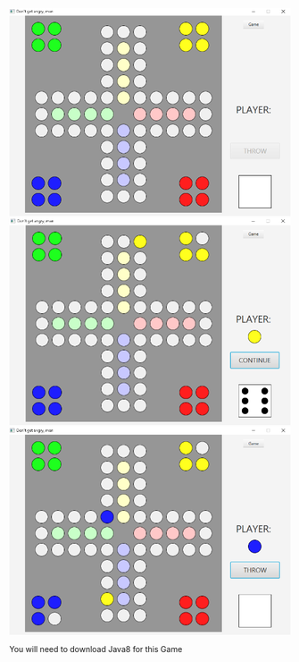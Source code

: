 ![Image 1](https://github.com/MladenMarkovic90/Don-t-get-angry--man/blob/master/Screenshot/SS1.png)
![Image 2](https://github.com/MladenMarkovic90/Don-t-get-angry--man/blob/master/Screenshot/SS2.png)
![Image 3](https://github.com/MladenMarkovic90/Don-t-get-angry--man/blob/master/Screenshot/SS3.png)

You will need to download Java8 for this Game
